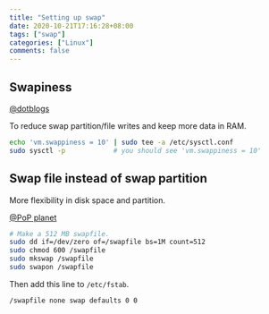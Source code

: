 ```yaml
---
title: "Setting up swap"
date: 2020-10-21T17:16:28+08:00
tags: ["swap"]
categories: ["Linux"]
comments: false
---
```


<!--more-->

## Swapiness

[@dotblogs](https://dotblogs.com.tw/grayyin/2018/01/10/135915)

To reduce swap partition/file writes and keep more data in RAM.

```bash
echo 'vm.swappiness = 10' | sudo tee -a /etc/sysctl.conf
sudo sysctl -p            # you should see 'vm.swappiness = 10'
```

## Swap file instead of swap partition

More flexibility in disk space and partition.

[@PoP planet](https://pop-planet.info/wiki/index.php?title=Swapfile)

```bash
# Make a 512 MB swapfile.
sudo dd if=/dev/zero of=/swapfile bs=1M count=512
sudo chmod 600 /swapfile
sudo mkswap /swapfile
sudo swapon /swapfile
```

Then add this line to `/etc/fstab`.

```text
/swapfile none swap defaults 0 0
```

